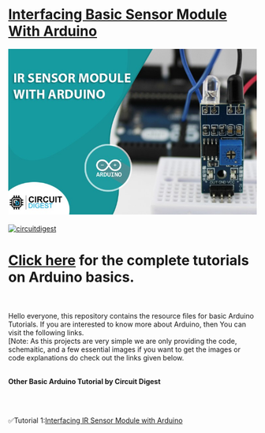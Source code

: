 # [Interfacing Basic Sensor Module With Arduino](https://circuitdigest.com/tags/arduino)

<img src="https://github.com/Circuit-Digest/Basic-Arduino-Tutorials-for-Beginners-/blob/main/Interfacing%20IR%20Sensor%20Module%20with%20Arduino/images/IR-Sensor-Cover.jpg" width="" alt="alt_text" title="image_tooltip">
<br>

<br>
<a href="https://circuitdigest.com/tags/arduino"><img src="https://img.shields.io/static/v1?label=&labelColor=505050&message=Arduino Basic Tutorials Circuit Digest&color=%230076D6&style=social&logo=google-chrome&logoColor=%230076D6" alt="circuitdigest"/></a>
<br>

[<h1>Click here](https://circuitdigest.com/tags/arduino) for the complete tutorials on Arduino basics.</h1>


<br>
<br>
Hello everyone, this repository contains the resource files for basic Arduino Tutorials. If you are interested to know more about Arduino, then You can visit the following links.
<br>
[Note: As this projects are very simple we are only providing the code, schemaitic, and a few essential images if you want to get the images or code explanations do check out the links given below.
<br>
<br>



**Other Basic Arduino Tutorial by Circuit Digest**

<br>
<br>

✅Tutorial 1:[Interfacing IR Sensor Module with Arduino](https://github.com/Circuit-Digest/Basic-Arduino-Tutorials-for-Beginners-/tree/main/Interfacing%20IR%20Sensor%20Module%20with%20Arduino)
   <br>